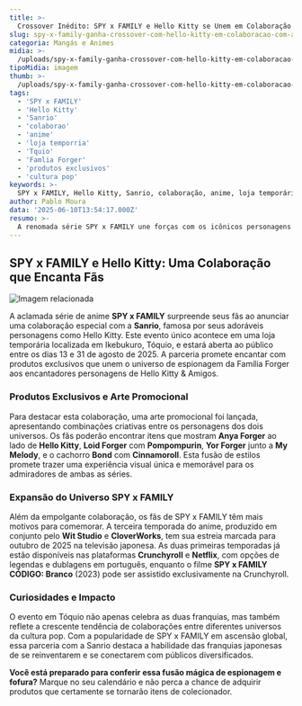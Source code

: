 ```yaml
---
title: >-
  Crossover Inédito: SPY x FAMILY e Hello Kitty se Unem em Colaboração com a Sanrio
slug: spy-x-family-ganha-crossover-com-hello-kitty-em-colaboracao-com-a-sanrio
categoria: Mangás e Animes
midia: >-
  /uploads/spy-x-family-ganha-crossover-com-hello-kitty-em-colaboracao-com-a-sanrio-thumb.webp
tipoMidia: imagem
thumb: >-
  /uploads/spy-x-family-ganha-crossover-com-hello-kitty-em-colaboracao-com-a-sanrio-thumb.webp
tags:
  - 'SPY x FAMILY'
  - 'Hello Kitty'
  - 'Sanrio'
  - 'colaborao'
  - 'anime'
  - 'loja temporria'
  - 'Tquio'
  - 'Famlia Forger'
  - 'produtos exclusivos'
  - 'cultura pop'
keywords: >-
  SPY x FAMILY, Hello Kitty, Sanrio, colaboração, anime, loja temporária, Tóquio, Família Forger, produtos exclusivos, cultura pop
author: Pablo Moura
data: '2025-06-10T13:54:17.000Z'
resumo: >-
  A renomada série SPY x FAMILY une forças com os icônicos personagens de Hello Kitty & Amigos em um evento especial promovido pela Sanrio. A colaboração ocorre em uma loja temporária em Tóquio, trazendo produtos exclusivos e arte promocional única.
---
```


## SPY x FAMILY e Hello Kitty: Uma Colaboração que Encanta Fãs

![Imagem relacionada](/uploads/spy-x-family-ganha-crossover-com-hello-kitty-em-colaboracao-com-a-sanrio-0.webp)

A aclamada série de anime **SPY x FAMILY** surpreende seus fãs ao anunciar uma colaboração especial com a **Sanrio**, famosa por seus adoráveis personagens como Hello Kitty. Este evento único acontece em uma loja temporária localizada em Ikebukuro, Tóquio, e estará aberta ao público entre os dias 13 e 31 de agosto de 2025. A parceria promete encantar com produtos exclusivos que unem o universo de espionagem da Família Forger aos encantadores personagens de Hello Kitty & Amigos.

### Produtos Exclusivos e Arte Promocional

Para destacar esta colaboração, uma arte promocional foi lançada, apresentando combinações criativas entre os personagens dos dois universos. Os fãs poderão encontrar itens que mostram **Anya Forger** ao lado de **Hello Kitty**, **Loid Forger** com **Pompompurin**, **Yor Forger** junto a **My Melody**, e o cachorro **Bond** com **Cinnamoroll**. Esta fusão de estilos promete trazer uma experiência visual única e memorável para os admiradores de ambas as séries.

### Expansão do Universo SPY x FAMILY

Além da empolgante colaboração, os fãs de SPY x FAMILY têm mais motivos para comemorar. A terceira temporada do anime, produzido em conjunto pelo **Wit Studio** e **CloverWorks**, tem sua estreia marcada para outubro de 2025 na televisão japonesa. As duas primeiras temporadas já estão disponíveis nas plataformas **Crunchyroll** e **Netflix**, com opções de legendas e dublagens em português, enquanto o filme **SPY x FAMILY CÓDIGO: Branco** (2023) pode ser assistido exclusivamente na Crunchyroll.

### Curiosidades e Impacto

O evento em Tóquio não apenas celebra as duas franquias, mas também reflete a crescente tendência de colaborações entre diferentes universos da cultura pop. Com a popularidade de SPY x FAMILY em ascensão global, essa parceria com a Sanrio destaca a habilidade das franquias japonesas de se reinventarem e se conectarem com públicos diversificados. 

**Você está preparado para conferir essa fusão mágica de espionagem e fofura?** Marque no seu calendário e não perca a chance de adquirir produtos que certamente se tornarão itens de colecionador.